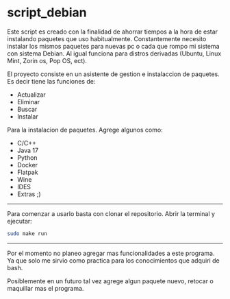 # script_debian
Este script es creado con la finalidad de ahorrar tiempos a la hora de estar instalando paquetes que uso habitualmente.
Constantemente necesito instalar los mismos paquetes para nuevas pc o cada que rompo mi sistema con sistema Debian. 
Al igual funciona para distros derivadas (Ubuntu, Linux Mint, Zorin os, Pop OS, ect).

El proyecto consiste en un asistente de gestion e instalaccion de paquetes. Es decir tiene las funciones de:
- Actualizar
- Eliminar
- Buscar
- Instalar

Para la instalacion de paquetes. Agrege algunos como:
- C/C++
- Java 17
- Python
- Docker
- Flatpak
- Wine
- IDES
- Extras ;)

---
Para comenzar a usarlo basta con clonar el repositorio.
Abrir la terminal y ejecutar:

```bash
sudo make run
```

---
Por el momento no planeo agregar mas funcionalidades a este programa. Ya que solo me sirvio como practica para
los conocimientos que adquiri de bash.

Posiblemente en un futuro tal vez agrege algun paquete nuevo, retocar o maquillar mas el programa.

